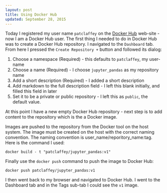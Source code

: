 ```yaml
---
layout: post
title: Using Docker Hub 
updated: September 28, 2015
---
```

Today I registered my user name `patclaffey` on the [Docker Hub](https://hub.docker.com/) web-site - now I am a Docker Hub user. 
The first thing I needed to do in Docker Hub was to create a Docker Hub repository.  I navigated to the `Dashboard` tab.  From here I pressed the `Create Repository +` button and followed its dialog:

1. Choose a namespace (Required)  -  this defaults to `patclaffey`, my user-name
2. Choose a name (Required)  - I choose `jupyter_pandas` as my repository name
3. Add a short description (Required) - I added a short description
4. Add markdown to the full description field  - I left this blank initially, and filled this field in later
5. Set it to be a private or public repository  - I left this as `public`, the default value.

At this point I have a new empty Docker Hub repository - next step is to add content to the repository which is the a 
Docker image.

Images are pushed to the repository from the Docker tool on the host system.  The image must be created on the host with the correct naming convention.  The naming convention is user\_name/reporitory\_name:tag.  Here is the command I used:
```
docker build - t "patclaffey/jupyter_pandas:v1" 
```

Finally use the `docker push` command to push the image to Docker Hub:
```
docker push patclaffey/jupyter_pandas:v1
```

I then went back to my browser and navigated to Docker Hub.  I went to the Dashboard tab and in the Tags sub-tab I could see the `v1` image. 
